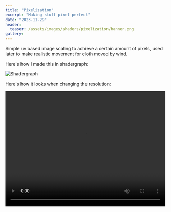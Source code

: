 ```yaml
---
title: "Pixelization"
excerpt: "Making stuff pixel perfect"
date: "2023-11-29"
header:
  teaser: /assets/images/shaders/pixelization/banner.png
gallery:
---
```

Simple uv based image scaling to achieve a certain amount of pixels, used later to make realistic movement for cloth moved by wind.

Here's how I made this in shadergraph:

![Shadergraph](../../assets/images/shaders/pixelization/shadergraph.png)

Here's how it looks when changing the resolution:

<video controls src="../../assets/images/shaders/pixelization/raw.mp4" title="Title" width=500 height=360></video>

